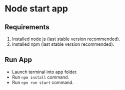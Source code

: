 # Node start app
## Requirements
1. Installed node js (last stable version recommended).
2. Installed npm (last stable version recommended).
## Run App
- Launch terminal into app folder.
- Run `npm install` command.
- Run `npn run start` command.